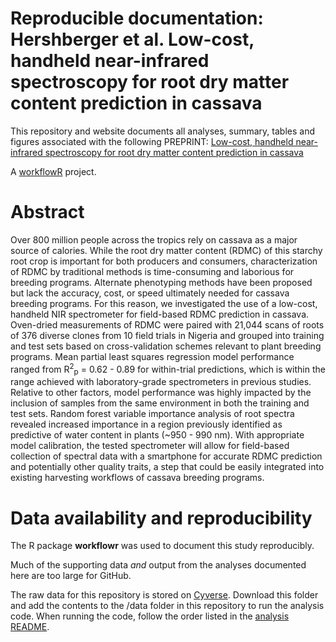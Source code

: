 # Reproducible documentation: Hershberger et al. Low-cost, handheld near-infrared spectroscopy for root dry matter content prediction in cassava

This repository and website documents all analyses, summary, tables and figures associated with the following PREPRINT: [Low-cost, handheld near-infrared spectroscopy for root dry matter content prediction in cassava]()

A [workflowR](https://workflowr.io/) project.

# Abstract

Over 800 million people across the tropics rely on cassava as a major source of calories. While the root dry matter content (RDMC) of this starchy root crop is important for both producers and consumers, characterization of RDMC by traditional methods is time-consuming and laborious for breeding programs. Alternate phenotyping methods have been proposed but lack the accuracy, cost, or speed ultimately needed for cassava breeding programs. For this reason, we investigated the use of a low-cost, handheld NIR spectrometer for field-based RDMC prediction in cassava. Oven-dried measurements of RDMC were paired with 21,044 scans of roots of 376 diverse clones from 10 field trials in Nigeria and grouped into training and test sets based on cross-validation schemes relevant to plant breeding programs. Mean partial least squares regression model performance ranged from R<sup>2</sup><sub>p</sub> = 0.62 - 0.89 for within-trial predictions, which is within the range achieved with laboratory-grade spectrometers in previous studies. Relative to other factors, model performance was highly impacted by the inclusion of samples from the same environment in both the training and test sets. Random forest variable importance analysis of root spectra revealed increased importance in a region previously identified as predictive of water content in plants (~950 - 990 nm). With appropriate model calibration, the tested spectrometer will allow for field-based collection of spectral data with a smartphone for accurate RDMC prediction and potentially other quality traits, a step that could be easily integrated into existing harvesting workflows of cassava breeding programs. 

# Data availability and reproducibility

The R package **workflowr** was used to document this study reproducibly.

Much of the supporting data *and* output from the analyses documented here are too large for GitHub.

The raw data for this repository is stored on [Cyverse](https://datacommons.cyverse.org/browse/iplant/home/shared/GoreLab/dataFromPubs/Hershberger_CassavaNIRS_2021/). Download this folder and add the contents to the /data folder in this repository to run the analysis code. When running the code, follow the order listed in the [analysis README](https://github.com/GoreLab/CassavaNIRS/blob/main/analysis/README.md).
